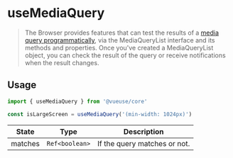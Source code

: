 # useMediaQuery

> The Browser provides features that can test the results of a [media query programmatically](https://developer.mozilla.org/en-US/docs/Web/CSS/Media_Queries/Testing_media_queries), via the MediaQueryList interface and its methods and properties. Once you've created a MediaQueryList object, you can check the result of the query or receive notifications when the result changes.

## Usage

```js
import { useMediaQuery } from '@vueuse/core'

const isLargeScreen = useMediaQuery('(min-width: 1024px)')
```

| State   | Type           | Description                  |
| ------- | -------------- | ---------------------------- |
| matches | `Ref<boolean>` | If the query matches or not. |
